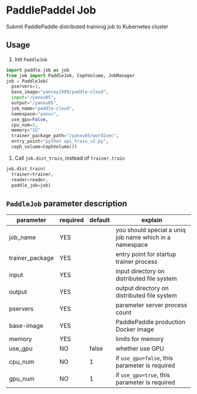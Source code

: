 # PaddlePaddel Job
Submit PaddlePaddle distributed traininig job to Kubernetes cluster

## Usage
1. Init `PaddleJob`
  ```python
  import paddle.job as job
  from job import PaddleJob, CephVolume, JobManager
  job = PaddleJob(
    pservers=3,
    base_image="yancey1989/paddle-cloud",
    input="/yanxu05",
    output="/yanxu05",
    job_name="paddle-cloud",
    namespace="yanxu",
    use_gpu=False,
    cpu_num=3,
    memory="1G"
    trainer_package_path="/yanxu05/word2vec",
    entry_point="python api_train_v2.py",
    ceph_volume=CephVolume())
  ```
1. Call `job.dist_train`, instead of `trainer.train`
  ```python
  job.dist_train(
    trainer=trainer,
    reader=reader,
    paddle_job=job)
  ```

## `PaddleJob` parameter description

parameter | required | default | explain
  --- | --- | --- | ---
job_name|YES||you should special a uniq job name which in a namespace
trainer_package|YES|| entry point for startup trainer process
input| YES || input directory on distributed file system
output|YES|| output directory on distributed file system
pservers|YES|| parameter server process count
base-image|YES||PaddlePaddle production Docker image
memory|YES|| limits for memory
use_gpu|NO|false| whether use GPU
cpu_num|NO|1| if `use_gpu=false`, this parameter is required
gpu_num|NO|1| if `use_gpu=true`, this parameter is required
